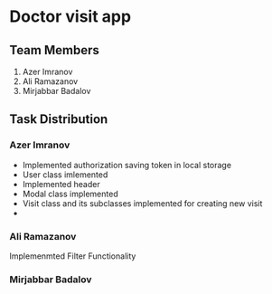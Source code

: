 # Doctor visit app


## Team Members

1. Azer Imranov 
2. Ali Ramazanov
3. Mirjabbar Badalov

## Task Distribution

### Azer Imranov 

- Implemented authorization saving token in local storage
- User class imlemented
- Implemented header
- Modal class implemented
- Visit class and its subclasses implemented for creating new visit
- 

### Ali Ramazanov
Implemenmted Filter Functionality

### Mirjabbar Badalov
